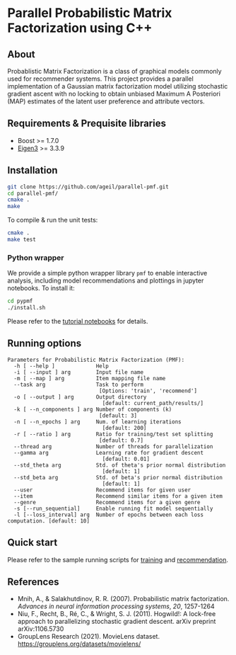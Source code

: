 # Parallel Probabilistic Matrix Factorization using C++

## About
Probablistic Matrix Factorization is a class of graphical models commonly used for recommender systems. This project provides a parallel implementation of a Gaussian matrix factorization model utilizing stochastic gradient ascent with no locking to obtain unbiased Maximum A Posteriori (MAP) estimates of the latent user preference and attribute vectors.

## Requirements & Prequisite libraries
* Boost >= 1.7.0
* [Eigen3](https://eigen.tuxfamily.org/index.php?title=Main_Page) >=  3.3.9

## Installation
```bash
git clone https://github.com/ageil/parallel-pmf.git
cd parallel-pmf/
cmake .
make
```
To compile & run the unit tests:<br>
```bash
cmake .
make test
```

### Python wrapper
We provide a simple python wrapper library `pmf` to enable interactive analysis, including model recommendations and plottings in jupyter notebooks. To install it:
```bash
cd pypmf
./install.sh
```
Please refer to the [tutorial notebooks](example/pmf_tutorial.md) for details. 

## Running options
```
Parameters for Probabilistic Matrix Factorization (PMF):
  -h [ --help ]             Help
  -i [ --input ] arg        Input file name
  -m [ --map ] arg          Item mapping file name
  --task arg                Task to perform
                             [Options: 'train', 'recommend']
  -o [ --output ] arg       Output directory
                              [default: current_path/results/]
  -k [ --n_components ] arg Number of components (k)
                             [default: 3]
  -n [ --n_epochs ] arg     Num. of learning iterations
                              [default: 200]
  -r [ --ratio ] arg        Ratio for training/test set splitting
                             [default: 0.7]
  --thread arg              Number of threads for parallelization
  --gamma arg               Learning rate for gradient descent
                              [default: 0.01]
  --std_theta arg           Std. of theta's prior normal distribution
                              [default: 1]
  --std_beta arg            Std. of beta's prior normal distribution
                              [default: 1]
  --user                    Recommend items for given user
  --item                    Recommend similar items for a given item
  --genre                   Recommend items for a given genre
  -s [--run_sequential]     Enable running fit model sequentially
  -l [--loss_interval] arg  Number of epochs between each loss computation. [default: 10]
```

## Quick start
Please refer to the sample running scripts for [training](example/sample_train.sh) and [recommendation](example/sample_recommend.sh).
## References
- Mnih, A., & Salakhutdinov, R. R. (2007). Probabilistic matrix factorization. *Advances in neural information processing systems*, *20*, 1257-1264
- Niu, F., Recht, B., Ré, C., & Wright, S. J. (2011). Hogwild!: A lock-free approach to parallelizing stochastic gradient descent. arXiv preprint arXiv:1106.5730
- GroupLens Research (2021). MovieLens dataset. https://grouplens.org/datasets/movielens/
